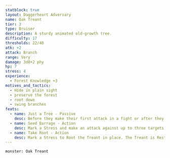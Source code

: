 ```yaml
---
statblock: true
layout: Daggerheart Adversary
name: Oak Treant
tier: 3
type: Bruiser
description: A sturdy animated old-growth tree.
difficulty: 17
thresholds: 22/40
atk: +2
attack: Branch
range: Very
damage: 3d8+2 phy
hp: 7
stress: 4
experience:
  - Forest Knowledge +3
motives_and_tactics:
  - Hide in plain sight
  - preserve the forest
  - root down
  - swing branches
feats:
  - name: Just a Tree - Passive
    desc: Before they make their first attack in a fight or after they become Hidden, the Treant is indistinguishable from other trees until they next act or a PC succeeds on an Instinct Roll to identify them.
  - name: Seed Barrage - Action
    desc: Mark a Stress and make an attack against up to three targets within Close range, pummeling them with giant acorns. Targets the Treant succeeds against take 2d10+5 physical damage.
  - name: Take Root - Action
    desc: Mark a Stress to Root the Treant in place. The Treant is Restrained while Rooted, and can end this effect instead of moving while they are spotlighted. While Rooted, the Treant has resistance to physical damage.
---
```


```statblock
monster: Oak Treant
```